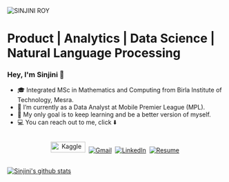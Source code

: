 ![SINJINI ROY](https://user-images.githubusercontent.com/67474818/128884934-b6087a83-fa0f-45af-8a7b-a99b3c5f1865.gif)

# Product  |  Analytics  |  Data Science  | Natural Language Processing

###  Hey, I'm Sinjini 🙋

- 🎓 Integrated MSc in Mathematics and Computing from Birla Institute of Technology, Mesra.
- 👀 I’m currently as a Data Analyst at Mobile Premier League (MPL).
- 🚀 My only goal is to keep learning and be a better version of myself.
- 💻 You can reach out to me, click ⬇️ 
<p align="center">
<br>
<a href="https://www.kaggle.com/sinjinir1999"><img src="https://www.kaggle.com/static/images/site-logo.png" alt="Kaggle" width = "80px" height = "25px"/></a>&nbsp;
<a href="mailto:sinjiniroy1999@gmail.com"><img src="https://img.shields.io/badge/gmail-%23D14836.svg?&style=for-the-badge&logo=gmail&logoColor=white" alt="Gmail"/></a>&nbsp;
<a href="https://www.linkedin.com/in/sinjini-roy-5870bb158/"><img src="https://img.shields.io/badge/linkedin-%230077B5.svg?&style=for-the-badge&logo=linkedin&logoColor=white" alt="LinkedIn" /></a>&nbsp;
<a href="https://drive.google.com/file/d/1w0XLUMoJockK4wc7ld2RgbV1Sxvp71Dw/view?usp=sharing"><img src="https://img.shields.io/badge/my_resume-000?style=for-the-badge&logo=ko-fi&logoColor=white" alt="Resume"/></a>&nbsp;
</p>
<br>

<a href="https://github.com/sinjinir1999/github-readme-stats">
  <img align="center" src="https://github-readme-stats.vercel.app/api?username=sinjinir1999&count_private=true&hide=prs,issues,contribs,stars&show_icons=true&theme=dark" alt="Sinjini's github stats" />
</a>





